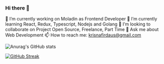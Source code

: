 ### Hi there 👋

🔭 I’m currently working on Moladin as Frontend Developer
🌱 I’m currently learning React, Redux, Typescript, Nodejs and Golang
👯 I’m looking to collaborate on Project Open Source, Freelance, Part Time
💬 Ask me about Web Development
📫 How to reach me: krisnafirdaus@gmail.com

![Anurag's GitHub stats](https://github-readme-stats.vercel.app/api?username=krisnafirdaus&show_icons=true&theme=tokyonight&border_color=141E61)

[![GitHub Streak](https://github-readme-streak-stats.herokuapp.com?user=krisnafirdaus&theme=radical&border=141E61)](https://git.io/streak-stats)

